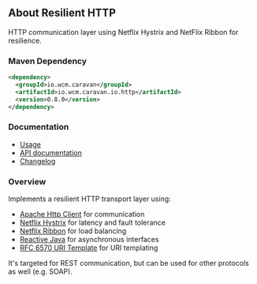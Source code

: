## About Resilient HTTP

HTTP communication layer using Netflix Hystrix and NetFlix Ribbon for resilience.


### Maven Dependency

```xml
<dependency>
  <groupId>io.wcm.caravan</groupId>
  <artifactId>io.wcm.caravan.io.http</artifactId>
  <version>0.8.0</version>
</dependency>
```

### Documentation

* [Usage][usage]
* [API documentation][apidocs]
* [Changelog][changelog]


[usage]: usage.html
[apidocs]: apidocs/
[changelog]: changes-report.html


### Overview

Implements a resilient HTTP transport layer using:

* [Apache Http Client](http://hc.apache.org/httpcomponents-client-4.4.x/index.html) for communication
* [Netflix Hystrix](https://github.com/Netflix/Hystrix) for latency and fault tolerance
* [Netflix Ribbon](https://github.com/netflix/ribbon) for load balancing
* [Reactive Java](https://github.com/ReactiveX/RxJava) for asynchronous interfaces
* [RFC 6570 URI Template](https://tools.ietf.org/html/rfc6570) for URI templating

It's targeted for REST communication, but can be used for other protocols as well (e.g. SOAP).
